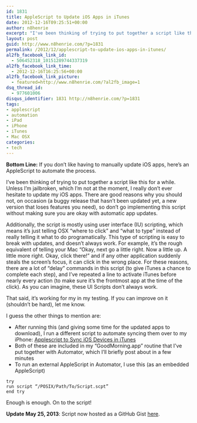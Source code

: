 ```yaml
---
id: 1831
title: AppleScript to Update iOS Apps in iTunes
date: 2012-12-16T09:25:51+00:00
author: n8henrie
excerpt: "I've been thinking of trying to put together a script like this for a while. Unless I'm jailbroken, which I'm not at the moment, I really don't ever hesitate to update my iOS apps. There are good reasons why you should not, on occasion (a buggy release that hasn't been updated yet, a new version that loses features you need), so don't go implementing this script without making sure you are okay with automatic app updates."
layout: post
guid: http://www.n8henrie.com/?p=1831
permalink: /2012/12/applescript-to-update-ios-apps-in-itunes/
al2fb_facebook_link_id:
  - 506452318_10151289744337319
al2fb_facebook_link_time:
  - 2012-12-16T16:25:56+00:00
al2fb_facebook_link_picture:
  - featured=http://www.n8henrie.com/?al2fb_image=1
dsq_thread_id:
  - 977601006
disqus_identifier: 1831 http://n8henrie.com/?p=1831
tags:
- applescript
- automation
- iPad
- iPhone
- iTunes
- Mac OSX
categories:
- tech
---
```

**Bottom Line:** If you don’t like having to manually update iOS apps, here’s an AppleScript to automate the process.

<!--more-->

I’ve been thinking of trying to put together a script like this for a while. Unless I’m jailbroken, which I’m not at the moment, I really don’t ever hesitate to update my iOS apps. There are good reasons why you should not, on occasion (a buggy release that hasn’t been updated yet, a new version that loses features you need), so don’t go implementing this script without making sure you are okay with automatic app updates.

Additionally, the script is mostly using user interface (IU) scripting, which means it’s just telling OSX “where to click” and “what to type” instead of really telling it what to do programatically. This type of scripting is easy to break with updates, and doesn’t always work. For example, it’s the rough equivalent of telling your Mac “Okay, next go a little right. Now a little up. A little more right. Okay, click there!” and if any other application suddenly steals the screen’s focus, it can click in the wrong place. For these reasons, there are a lot of “delay” commands in this script (to give iTunes a chance to complete each step), and I’ve repeated a line to activate iTunes before nearly every action (to make sure it’s the frontmost app at the time of the click). As you can imagine, these UI Scripts don’t always work.

That said, it’s working for my in my testing. If you can improve on it (shouldn’t be hard), let me know.

I guess the other things to mention are:

  * After running this (and giving some time for the updated apps to download), I run a different script to automate syncing them over to my iPhone: [Applescript to Sync iOS Devices in iTunes](http://www.n8henrie.com/2011/12/applescript-to-sync-ios-devices-in/)
  * Both of these are included in my “GoodMorning.app” routine that I’ve put together with Automator, which I’ll briefly post about in a few minutes
  * To run an external AppleScript in Automator, I use this (as an embedded AppleScript)

```
try
run script “/POSIX/Path/To/Script.scpt”
end try
```

Enough is enough. On to the script!

**Update May 25, 2013**: Script now hosted as a GitHub Gist <a href="https://gist.github.com/n8henrie/5649326" title="UpdateiOSApps.applescript at GitHub" target="_blank">here</a>.
<script src="https://gist.github.com/n8henrie/5649326.js"></script>
